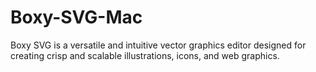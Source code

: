 # Boxy-SVG-Mac
Boxy SVG is a versatile and intuitive vector graphics editor designed for creating crisp and scalable illustrations, icons, and web graphics.
